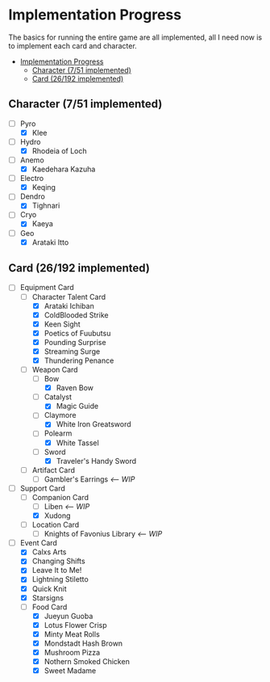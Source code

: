 # Implementation Progress

The basics for running the entire game are all implemented,
all I need now is to implement each card and character.

- [Implementation Progress](#implementation-progress)
  - [Character (7/51 implemented)](#character-751-implemented)
  - [Card (26/192 implemented)](#card-26192-implemented)

## Character (7/51 implemented)

- [ ] Pyro
  - [x] Klee
- [ ] Hydro
  - [x] Rhodeia of Loch
- [ ] Anemo
  - [x] Kaedehara Kazuha
- [ ] Electro
  - [x] Keqing
- [ ] Dendro
  - [x] Tighnari
- [ ] Cryo
  - [x] Kaeya
- [ ] Geo
  - [x] Arataki Itto

## Card (26/192 implemented)

- [ ] Equipment Card
  - [ ] Character Talent Card
    - [x] Arataki Ichiban
    - [x] ColdBlooded Strike
    - [x] Keen Sight
    - [x] Poetics of Fuubutsu
    - [x] Pounding Surprise
    - [x] Streaming Surge
    - [x] Thundering Penance
  - [ ] Weapon Card
    - [ ] Bow
      - [x] Raven Bow
    - [ ] Catalyst
      - [x] Magic Guide
    - [ ] Claymore
      - [x] White Iron Greatsword
    - [ ] Polearm
      - [x] White Tassel
    - [ ] Sword
      - [x] Traveler's Handy Sword
  - [ ] Artifact Card
    - [ ] Gambler's Earrings _<-- WIP_
- [ ] Support Card
  - [ ] Companion Card
    - [ ] Liben _<-- WIP_
    - [x] Xudong
  - [ ] Location Card
    - [ ] Knights of Favonius Library _<-- WIP_
- [ ] Event Card
  - [x] Calxs Arts
  - [x] Changing Shifts
  - [x] Leave It to Me!
  - [x] Lightning Stiletto
  - [x] Quick Knit
  - [x] Starsigns
  - [ ] Food Card
    - [x] Jueyun Guoba
    - [x] Lotus Flower Crisp
    - [x] Minty Meat Rolls
    - [x] Mondstadt Hash Brown
    - [x] Mushroom Pizza
    - [x] Nothern Smoked Chicken
    - [x] Sweet Madame
